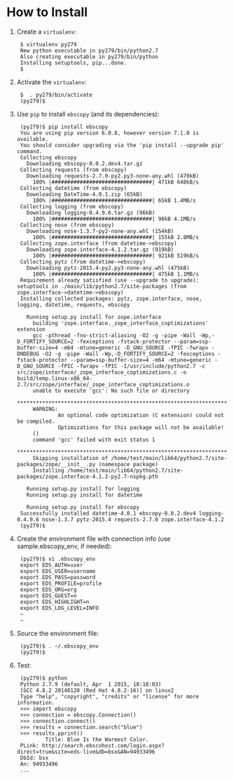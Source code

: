# How to Install

1. Create a `virtualenv`:

		$ virtualenv py279
		New python executable in py279/bin/python2.7
		Also creating executable in py279/bin/python
		Installing setuptools, pip...done. 
		$ 

2. Activate the `virtualenv`:

		$  . py279/bin/activate
		(py279)$ 

3. Use `pip` to install `ebscopy` (and its dependencies):

		(py279)$ pip install ebscopy
		You are using pip version 6.0.8, however version 7.1.0 is available.
		You should consider upgrading via the 'pip install --upgrade pip' command.
		Collecting ebscopy
		  Downloading ebscopy-0.0.2.dev4.tar.gz
		Collecting requests (from ebscopy)
		  Downloading requests-2.7.0-py2.py3-none-any.whl (470kB)
		    100% |################################| 471kB 648kB/s 
		Collecting datetime (from ebscopy)
		  Downloading DateTime-4.0.1.zip (65kB)
		    100% |################################| 65kB 1.4MB/s 
		Collecting logging (from ebscopy)
		  Downloading logging-0.4.9.6.tar.gz (96kB)
		    100% |################################| 98kB 4.1MB/s 
		Collecting nose (from ebscopy)
		  Downloading nose-1.3.7-py2-none-any.whl (154kB)
		    100% |################################| 155kB 2.8MB/s 
		Collecting zope.interface (from datetime->ebscopy)
		  Downloading zope.interface-4.1.2.tar.gz (919kB)
		    100% |################################| 921kB 519kB/s 
		Collecting pytz (from datetime->ebscopy)
		  Downloading pytz-2015.4-py2.py3-none-any.whl (475kB)
		    100% |################################| 475kB 1.1MB/s 
		Requirement already satisfied (use --upgrade to upgrade): setuptools in ./main/lib/python2.7/site-packages (from zope.interface->datetime->ebscopy)
		Installing collected packages: pytz, zope.interface, nose, logging, datetime, requests, ebscopy

		  Running setup.py install for zope.interface
		    building 'zope.interface._zope_interface_coptimizations' extension
		    gcc -pthread -fno-strict-aliasing -O2 -g -pipe -Wall -Wp,-D_FORTIFY_SOURCE=2 -fexceptions -fstack-protector --param=ssp-buffer-size=4 -m64 -mtune=generic -D_GNU_SOURCE -fPIC -fwrapv -DNDEBUG -O2 -g -pipe -Wall -Wp,-D_FORTIFY_SOURCE=2 -fexceptions -fstack-protector --param=ssp-buffer-size=4 -m64 -mtune=generic -D_GNU_SOURCE -fPIC -fwrapv -fPIC -I/usr/include/python2.7 -c src/zope/interface/_zope_interface_coptimizations.c -o build/temp.linux-x86_64-2.7/src/zope/interface/_zope_interface_coptimizations.o
		    unable to execute 'gcc': No such file or directory
		    ********************************************************************************
		    WARNING:
		            An optional code optimization (C extension) could not be compiled.
		            Optimizations for this package will not be available!
		    ()
		    command 'gcc' failed with exit status 1
		    ********************************************************************************
		    Skipping installation of /home/test/main/lib64/python2.7/site-packages/zope/__init__.py (namespace package)
		    Installing /home/test/main/lib64/python2.7/site-packages/zope.interface-4.1.2-py2.7-nspkg.pth

		  Running setup.py install for logging
		  Running setup.py install for datetime

		  Running setup.py install for ebscopy
		Successfully installed datetime-4.0.1 ebscopy-0.0.2.dev4 logging-0.4.9.6 nose-1.3.7 pytz-2015.4 requests-2.7.0 zope.interface-4.1.2
		(py279)$ 

4. Create the environment file with connection info (use sample.ebscopy_env, if needed):

		(py279)$ vi .ebscopy_env
		export EDS_AUTH=user
		export EDS_USER=username
		export EDS_PASS=password
		export EDS_PROFILE=profile
		export EDS_ORG=org
		export EDS_GUEST=n
		export EDS_HIGHLIGHT=n
		export EDS_LOG_LEVEL=INFO
		~
		~

5. Source the environment file:

		(py279)$ . ~/.ebscopy_env
		(py279)$ 

6. Test:

		(py279)$ python          
		Python 2.7.9 (default, Apr  1 2015, 18:18:03) 
		[GCC 4.8.2 20140120 (Red Hat 4.8.2-16)] on linux2
		Type "help", "copyright", "credits" or "license" for more information.
		>>> import ebscopy
		>>> connection = ebscopy.Connection()
		>>> connection.connect()
		>>> results = connection.search("blue")
		>>> results.pprint()
				Title: Blue Is the Warmest Color.
		PLink: http://search.ebscohost.com/login.aspx?direct=true&site=eds-live&db=bsx&AN=94933496
		DbId: bsx
		An: 94933496
		...



